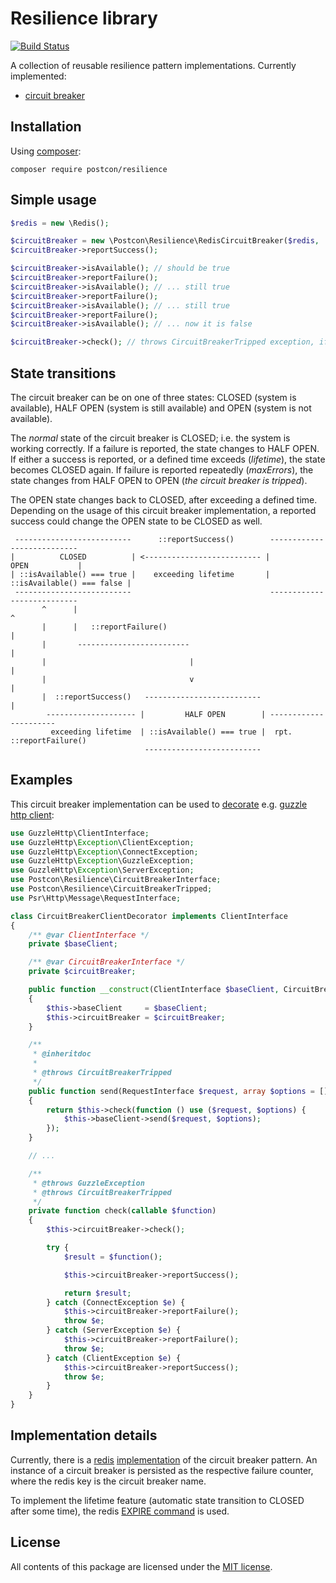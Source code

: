 # Resilience library

[![Build Status](https://secure.travis-ci.org/DrSchimke/resilience.png)](http://travis-ci.org/DrSchimke/resilience)

A collection of reusable resilience pattern implementations. Currently implemented:

* [circuit breaker](https://martinfowler.com/bliki/CircuitBreaker.html)

## Installation

Using [composer](https://getcomposer.org/download/):

```
composer require postcon/resilience
```

## Simple usage

```php
$redis = new \Redis();

$circuitBreaker = new \Postcon\Resilience\RedisCircuitBreaker($redis, 'system', 120, 3);
$circuitBreaker->reportSuccess();

$circuitBreaker->isAvailable(); // should be true
$circuitBreaker->reportFailure();
$circuitBreaker->isAvailable(); // ... still true
$circuitBreaker->reportFailure();
$circuitBreaker->isAvailable(); // ... still true
$circuitBreaker->reportFailure();
$circuitBreaker->isAvailable(); // ... now it is false

$circuitBreaker->check(); // throws CircuitBreakerTripped exception, if 'system' is not available.
```

## State transitions

The circuit breaker can be on one of three states: CLOSED (system is available), HALF OPEN (system is still available)
and OPEN (system is not available).

The _normal_ state of the circuit breaker is CLOSED; i.e. the system is working correctly. If a failure is reported,
the state changes to HALF OPEN. If either a success is reported, or a defined time exceeds (_lifetime_), the state
becomes CLOSED again. If failure is reported repeatedly (_maxErrors_), the state changes from HALF OPEN to OPEN
(_the circuit breaker is tripped_).

The OPEN state changes back to CLOSED, after exceeding a defined time. Depending on the usage of this circuit breaker
implementation, a reported success could change the OPEN state to be CLOSED as well.

```
 --------------------------      ::reportSuccess()        ---------------------------
|          CLOSED          | <-------------------------- |            OPEN           |
| ::isAvailable() === true |    exceeding lifetime       | ::isAvailable() === false |
 --------------------------                               ---------------------------
       ^      |                                                                 ^
       |      |   ::reportFailure()                                             |
       |       -------------------------                                        |
       |                                |                                       |
       |                                v                                       |
       |  ::reportSuccess()   --------------------------                        |
        -------------------- |         HALF OPEN        | ----------------------
         exceeding lifetime  | ::isAvailable() === true |  rpt. ::reportFailure()
                              --------------------------
```


## Examples

This circuit breaker implementation can be used to [decorate](examples/CircuitBreakerClientDecorator.php) e.g. [guzzle http client](https://github.com/guzzle/guzzle/): 

```php
use GuzzleHttp\ClientInterface;
use GuzzleHttp\Exception\ClientException;
use GuzzleHttp\Exception\ConnectException;
use GuzzleHttp\Exception\GuzzleException;
use GuzzleHttp\Exception\ServerException;
use Postcon\Resilience\CircuitBreakerInterface;
use Postcon\Resilience\CircuitBreakerTripped;
use Psr\Http\Message\RequestInterface;

class CircuitBreakerClientDecorator implements ClientInterface
{
    /** @var ClientInterface */
    private $baseClient;

    /** @var CircuitBreakerInterface */
    private $circuitBreaker;

    public function __construct(ClientInterface $baseClient, CircuitBreakerInterface $circuitBreaker)
    {
        $this->baseClient     = $baseClient;
        $this->circuitBreaker = $circuitBreaker;
    }

    /**
     * @inheritdoc
     *
     * @throws CircuitBreakerTripped
     */
    public function send(RequestInterface $request, array $options = [])
    {
        return $this->check(function () use ($request, $options) {
            $this->baseClient->send($request, $options);
        });
    }

    // ...

    /**
     * @throws GuzzleException
     * @throws CircuitBreakerTripped
     */
    private function check(callable $function)
    {
        $this->circuitBreaker->check();

        try {
            $result = $function();

            $this->circuitBreaker->reportSuccess();

            return $result;
        } catch (ConnectException $e) {
            $this->circuitBreaker->reportFailure();
            throw $e;
        } catch (ServerException $e) {
            $this->circuitBreaker->reportFailure();
            throw $e;
        } catch (ClientException $e) {
            $this->circuitBreaker->reportSuccess();
            throw $e;
        }
    }
}
```

## Implementation details

Currently, there is a [redis](https://redis.io/) [implementation](lib/RedisCircuitBreaker.php) of the circuit
breaker pattern. An instance of a circuit breaker is persisted as the respective failure counter, where the redis key
is the circuit breaker name.

To implement the lifetime feature (automatic state transition to CLOSED after some time), the redis [EXPIRE command](https://redis.io/commands/expire) is used.

## License

All contents of this package are licensed under the [MIT license](LICENSE).
